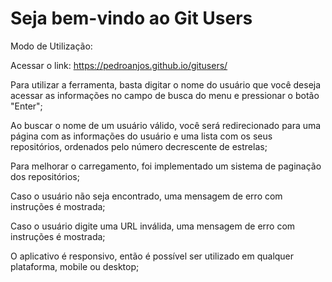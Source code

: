 # Seja bem-vindo ao Git Users
Modo de Utilização:

Acessar o link: https://pedroanjos.github.io/gitusers/

Para utilizar a ferramenta, basta digitar o nome do usuário que você deseja acessar as informações no campo de busca do menu e pressionar o botão "Enter";

Ao buscar o nome de um usuário válido, você será redirecionado para uma página com as informações do usuário e uma lista com os seus repositórios, ordenados pelo número decrescente de estrelas;

Para melhorar o carregamento, foi implementado um sistema de paginação dos repositórios;

Caso o usuário não seja encontrado, uma mensagem de erro com instruções é mostrada;

Caso o usuário digite uma URL inválida, uma mensagem de erro com instruções é mostrada;

O aplicativo é responsivo, então é possível ser utilizado em qualquer plataforma, mobile ou desktop;
